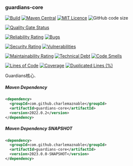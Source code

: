 ### guardians-core

[![Build](https://github.com/CharLemAznable/guardians-core/actions/workflows/build.yml/badge.svg)](https://github.com/CharLemAznable/guardians-core/actions/workflows/build.yml)
[![Maven Central](https://maven-badges.herokuapp.com/maven-central/com.github.charlemaznable/guardians-core/badge.svg)](https://maven-badges.herokuapp.com/maven-central/com.github.charlemaznable/guardians-core/)
[![MIT Licence](https://badges.frapsoft.com/os/mit/mit.svg?v=103)](https://opensource.org/licenses/mit-license.php)
![GitHub code size](https://img.shields.io/github/languages/code-size/CharLemAznable/guardians-core)

[![Quality Gate Status](https://sonarcloud.io/api/project_badges/measure?project=CharLemAznable_guardians-core&metric=alert_status)](https://sonarcloud.io/dashboard?id=CharLemAznable_guardians-core)

[![Reliability Rating](https://sonarcloud.io/api/project_badges/measure?project=CharLemAznable_guardians-core&metric=reliability_rating)](https://sonarcloud.io/dashboard?id=CharLemAznable_guardians-core)
[![Bugs](https://sonarcloud.io/api/project_badges/measure?project=CharLemAznable_guardians-core&metric=bugs)](https://sonarcloud.io/dashboard?id=CharLemAznable_guardians-core)

[![Security Rating](https://sonarcloud.io/api/project_badges/measure?project=CharLemAznable_guardians-core&metric=security_rating)](https://sonarcloud.io/dashboard?id=CharLemAznable_guardians-core)
[![Vulnerabilities](https://sonarcloud.io/api/project_badges/measure?project=CharLemAznable_guardians-core&metric=vulnerabilities)](https://sonarcloud.io/dashboard?id=CharLemAznable_guardians-core)

[![Maintainability Rating](https://sonarcloud.io/api/project_badges/measure?project=CharLemAznable_guardians-core&metric=sqale_rating)](https://sonarcloud.io/dashboard?id=CharLemAznable_guardians-core)
[![Technical Debt](https://sonarcloud.io/api/project_badges/measure?project=CharLemAznable_guardians-core&metric=sqale_index)](https://sonarcloud.io/dashboard?id=CharLemAznable_guardians-core)
[![Code Smells](https://sonarcloud.io/api/project_badges/measure?project=CharLemAznable_guardians-core&metric=code_smells)](https://sonarcloud.io/dashboard?id=CharLemAznable_guardians-core)

[![Lines of Code](https://sonarcloud.io/api/project_badges/measure?project=CharLemAznable_guardians-core&metric=ncloc)](https://sonarcloud.io/dashboard?id=CharLemAznable_guardians-core)
[![Coverage](https://sonarcloud.io/api/project_badges/measure?project=CharLemAznable_guardians-core&metric=coverage)](https://sonarcloud.io/dashboard?id=CharLemAznable_guardians-core)
[![Duplicated Lines (%)](https://sonarcloud.io/api/project_badges/measure?project=CharLemAznable_guardians-core&metric=duplicated_lines_density)](https://sonarcloud.io/dashboard?id=CharLemAznable_guardians-core)

Guardians核心.

##### Maven Dependency

```xml
<dependency>
  <groupId>com.github.charlemaznable</groupId>
  <artifactId>guardians-core</artifactId>
  <version>2022.0.2</version>
</dependency>
```

##### Maven Dependency SNAPSHOT

```xml
<dependency>
  <groupId>com.github.charlemaznable</groupId>
  <artifactId>guardians-core</artifactId>
  <version>2023.0.0-SNAPSHOT</version>
</dependency>
```
